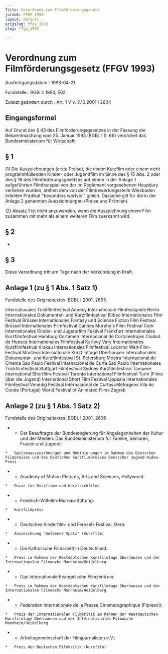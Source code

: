 ```yaml
---
Title: Verordnung zum Filmförderungsgesetz
jurabk: FFGV 1993
layout: default
origslug: ffgv_1993
slug: ffgv_1993

---
```


# Verordnung zum Filmförderungsgesetz (FFGV 1993)

Ausfertigungsdatum
:   1993-04-21

Fundstelle
:   BGBl I: 1993, 562

Zuletzt geändert durch
:   Art. 1 V v. 2.10.2001 I 2604


## Eingangsformel

Auf Grund des § 43 des Filmförderungsgesetzes in der Fassung der Bekanntmachung vom 25. Januar 1993 (BGBl. I S. 66) verordnet das Bundesministerium für Wirtschaft:


## § 1

(1) Die Auszeichnungen (erste Preise), die einem Kurzfilm oder einem nicht programmfüllenden Kinder- oder Jugendfilm im Sinne des § 15 Abs. 2 oder des § 16 des Filmförderungsgesetzes auf einem in der Anlage 1 aufgeführten Filmfestspiel von der im Reglement vorgesehenen Hauptjury verliehen wurden, stehen dem von der Filmbewertungsstelle Wiesbaden erteilten Prädikat "besonders wertvoll" gleich. Dasselbe gilt für die in der Anlage 2 genannten Auszeichnungen (Preise und Prämien).

(2) Absatz 1 ist nicht anzuwenden, wenn die Auszeichnung einem Film zusammen mit mehr als einem weiteren Film zuerkannt wird.


## § 2

-


## § 3

Diese Verordnung tritt am Tage nach der Verkündung in Kraft.


## Anlage 1 (zu § 1 Abs. 1 Satz 1)

Fundstelle des Originaltextes: BGBl. I 2001, 2605

Internationales Trickfilmfestival Annecy
Internationale Filmfestspiele Berlin
Internationales Dokumentar- und Kurzfilmfestival Bilbao
Internationales Film Festival Brüssel
Internationales Fantasy und Science Fiction Film Festival Brüssel
Internationales Filmfestival Cannes
Murphy's Film-Festival Cork
Internationales Kinder- und Jugendfilm Festival Frankfurt
Internationales Kurzfilmfestival Hamburg
Certamen Internacional de Cortometrajes Ciudad de Huesca
Internationales Filmfestival Karlovy Vary
Internationales Kurzfilmfestival Krakau
Internationales Filmfestival Locarno
Welt-Film-Festival Montreal
Internationale Kurzfilmtage Oberhausen
Internationales Dokumentar- und Kurzfilmfestival St. Petersburg
Mostra Internacional de Cinema Sao Paulo
Festival Internacional de Curta Sao Paulo
Internationales Trickfilmfestival Stuttgart
Filmfestival Sydney
Kurzfilmfestival Tampere
International Shortfilm-Festival Toronto
International Filmfestival Turin (Filme über die Jugend)
International Short Film Festival Uppsala
Internationales Filmfestival Venedig
Festival Internacional de Curtas+Metragens Vila do Conde (Portugal)
World Festival of Animated Films Zagreb


## Anlage 2 (zu § 1 Abs. 1 Satz 2)

Fundstelle des Originaltextes: BGBl. I 2001, 2606

*    *   Der Beauftragte der Bundesregierung für Angelegenheiten der Kultur und der Medien: Das Bundesministerium für Familie, Senioren, Frauen und Jugend:

    *   Spitzenauszeichnungen und Nominierungen im Rahmen des Deutschen Filmpreises und des Deutschen Kurzfilmpreises Deutscher Jugend-Video-Preis


*    *   Academy of Motion Pictures, Arts and Sciences, Hollywood:

    *   Oscar für Kurzfilme und Kurztrickfilme


*    *   Friedrich-Wilhelm-Murnau-Stiftung:

    *   Kurzfilmpreis


*    *   Deutsches Kinderfilm- und Fernseh-Festival, Gera:

    *   Auszeichnung "Goldener Spatz" (Kurzfilm)


*    *   Die Katholische Filmarbeit in Deutschland:

    *   Preis im Rahmen der Westdeutschen Kurzfilmtage Oberhausen und der Internationalen Filmwoche Mannheim/Heidelberg


*    *   Das Internationale Evangelische Filmzentrum:

    *   Preis im Rahmen der Westdeutschen Kurzfilmtage Oberhausen und der Internationalen Filmwoche Mannheim/Heidelberg


*    *   Federation Internationale de la Presse Cinematographique (Fipresci):

    *   Preis der Internationalen Filmkritik im Rahmen der Westdeutschen Kurzfilmtage Oberhausen und der Internationalen Filmwoche Mannheim/Heidelberg


*    *   Arbeitsgemeinschaft der Filmjournalisten e.V.:

    *   Preis der Deutschen Filmkritik (Kurzfilm)




